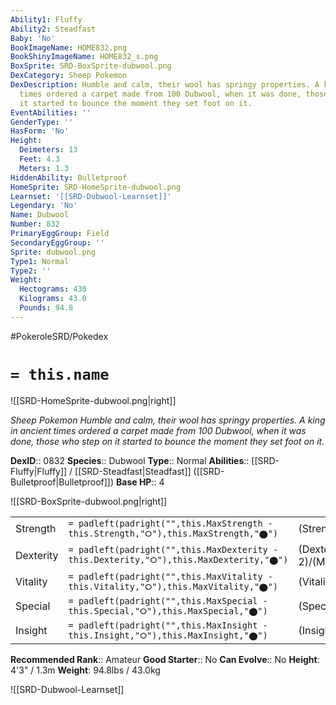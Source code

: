 ```yaml
---
Ability1: Fluffy
Ability2: Steadfast
Baby: 'No'
BookImageName: HOME832.png
BookShinyImageName: HOME832_s.png
BoxSprite: SRD-BoxSprite-dubwool.png
DexCategory: Sheep Pokemon
DexDescription: Humble and calm, their wool has springy properties. A king in ancient
  times ordered a carpet made from 100 Dubwool, when it was done, those who step on
  it started to bounce the moment they set foot on it.
EventAbilities: ''
GenderType: ''
HasForm: 'No'
Height:
  Deimeters: 13
  Feet: 4.3
  Meters: 1.3
HiddenAbility: Bulletproof
HomeSprite: SRD-HomeSprite-dubwool.png
Learnset: '[[SRD-Dubwool-Learnset]]'
Legendary: 'No'
Name: Dubwool
Number: 832
PrimaryEggGroup: Field
SecondaryEggGroup: ''
Sprite: dubwool.png
Type1: Normal
Type2: ''
Weight:
  Hectograms: 430
  Kilograms: 43.0
  Pounds: 94.8
---
```


#PokeroleSRD/Pokedex

# `= this.name`

![[SRD-HomeSprite-dubwool.png|right]]

*Sheep Pokemon*
*Humble and calm, their wool has springy properties. A king in ancient times ordered a carpet made from 100 Dubwool, when it was done, those who step on it started to bounce the moment they set foot on it.*

**DexID**:: 0832
**Species**:: Dubwool
**Type**:: Normal
**Abilities**:: [[SRD-Fluffy|Fluffy]] / [[SRD-Steadfast|Steadfast]] ([[SRD-Bulletproof|Bulletproof]])
**Base HP**:: 4

![[SRD-BoxSprite-dubwool.png|right]]

|           |                                                                                        |                                          |
| --------- | -------------------------------------------------------------------------------------- | ---------------------------------------- |
| Strength  | `= padleft(padright("",this.MaxStrength - this.Strength,"⭘"),this.MaxStrength,"⬤")`    | (Strength::2)/(MaxStrength::5)   |
| Dexterity | `= padleft(padright("",this.MaxDexterity - this.Dexterity,"⭘"),this.MaxDexterity,"⬤")` | (Dexterity:: 2)/(MaxDexterity::5) |
| Vitality  | `= padleft(padright("",this.MaxVitality - this.Vitality,"⭘"),this.MaxVitality,"⬤")`    | (Vitality::3)/(MaxVitality::6)   |
| Special   | `= padleft(padright("",this.MaxSpecial - this.Special,"⭘"),this.MaxSpecial,"⬤")`       | (Special::2)/(MaxSpecial::4)     |
| Insight   | `= padleft(padright("",this.MaxInsight - this.Insight,"⭘"),this.MaxInsight,"⬤")`       | (Insight::2)/(MaxInsight::5)     |

**Recommended Rank**:: Amateur
**Good Starter**:: No
**Can Evolve**:: No
**Height**: 4'3" / 1.3m
**Weight**: 94.8lbs / 43.0kg

![[SRD-Dubwool-Learnset]]